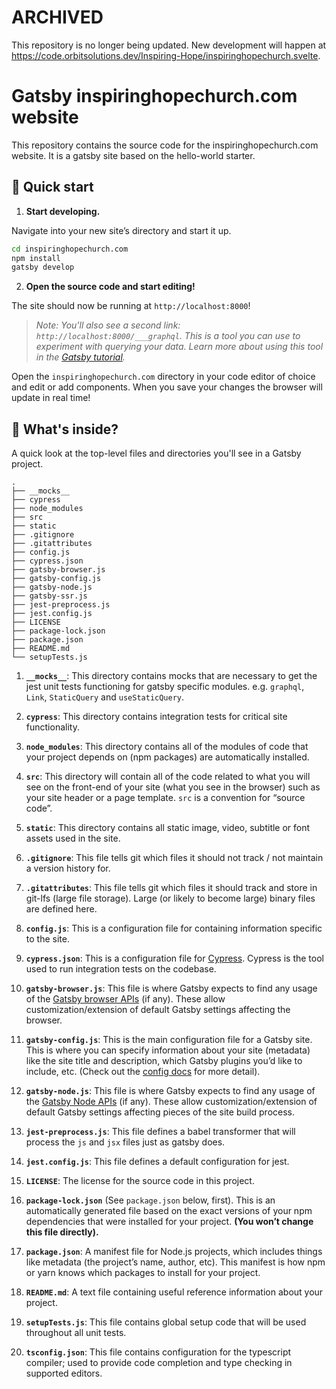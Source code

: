 # ARCHIVED
This repository is no longer being updated. New development will happen at https://code.orbitsolutions.dev/Inspiring-Hope/inspiringhopechurch.svelte.

# Gatsby inspiringhopechurch.com website

This repository contains the source code for the inspiringhopechurch.com website. It is a gatsby site based on the hello-world starter.

## 🚀 Quick start

1.  **Start developing.**

Navigate into your new site’s directory and start it up.

```sh
cd inspiringhopechurch.com
npm install
gatsby develop
```

2.  **Open the source code and start editing!**

The site should now be running at `http://localhost:8000`!

> _Note: You'll also see a second link: _`http://localhost:8000/___graphql`_. This is a tool you can use to experiment with querying your data. Learn more about using this tool in the [Gatsby tutorial](https://www.gatsbyjs.org/tutorial/part-five/#introducing-graphiql)._

Open the `inspiringhopechurch.com` directory in your code editor of choice and edit or add components. When you save your changes the browser will update in real time!

## 🧐 What's inside?

A quick look at the top-level files and directories you'll see in a Gatsby project.

    .
    ├── __mocks__
    ├── cypress
    ├── node_modules
    ├── src
    ├── static
    ├── .gitignore
    ├── .gitattributes
    ├── config.js
    ├── cypress.json
    ├── gatsby-browser.js
    ├── gatsby-config.js
    ├── gatsby-node.js
    ├── gatsby-ssr.js
    ├── jest-preprocess.js
    ├── jest.config.js
    ├── LICENSE
    ├── package-lock.json
    ├── package.json
    ├── README.md
    └── setupTests.js

1. **`__mocks__`**: This directory contains mocks that are necessary to get the jest unit tests functioning for gatsby specific modules. e.g. `graphql`, `Link`, `StaticQuery` and `useStaticQuery`.

2. **`cypress`**: This directory contains integration tests for critical site functionality.

3. **`node_modules`**: This directory contains all of the modules of code that your project depends on (npm packages) are automatically installed.

4. **`src`**: This directory will contain all of the code related to what you will see on the front-end of your site (what you see in the browser) such as your site header or a page template. `src` is a convention for “source code”.

5. **`static`**: This directory contains all static image, video, subtitle or font assets used in the site.

6. **`.gitignore`**: This file tells git which files it should not track / not maintain a version history for.

7. **`.gitattributes`**: This file tells git which files it should track and store in git-lfs (large file storage). Large (or likely to become large) binary files are defined here.

8. **`config.js`**: This is a configuration file for containing information specific to the site.

9. **`cypress.json`**: This is a configuration file for [Cypress](https://www.cypress.io). Cypress is the tool used to run integration tests on the codebase.

10. **`gatsby-browser.js`**: This file is where Gatsby expects to find any usage of the [Gatsby browser APIs](https://www.gatsbyjs.org/docs/browser-apis/) (if any). These allow customization/extension of default Gatsby settings affecting the browser.

11. **`gatsby-config.js`**: This is the main configuration file for a Gatsby site. This is where you can specify information about your site (metadata) like the site title and description, which Gatsby plugins you’d like to include, etc. (Check out the [config docs](https://www.gatsbyjs.org/docs/gatsby-config/) for more detail).

12. **`gatsby-node.js`**: This file is where Gatsby expects to find any usage of the [Gatsby Node APIs](https://www.gatsbyjs.org/docs/node-apis/) (if any). These allow customization/extension of default Gatsby settings affecting pieces of the site build process.

13. **`jest-preprocess.js`**: This file defines a babel transformer that will process the `js` and `jsx` files just as gatsby does.

14. **`jest.config.js`**: This file defines a default configuration for jest.

15. **`LICENSE`**: The license for the source code in this project.

16. **`package-lock.json`** (See `package.json` below, first). This is an automatically generated file based on the exact versions of your npm dependencies that were installed for your project. **(You won’t change this file directly).**

17. **`package.json`**: A manifest file for Node.js projects, which includes things like metadata (the project’s name, author, etc). This manifest is how npm or yarn knows which packages to install for your project.

18. **`README.md`**: A text file containing useful reference information about your project.

19. **`setupTests.js`**: This file contains global setup code that will be used throughout all unit tests.

20. **`tsconfig.json`**: This file contains configuration for the typescript compiler; used to provide code completion and type checking in supported editors.


